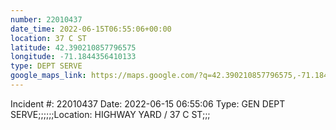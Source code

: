 ```yaml
---
number: 22010437
date_time: 2022-06-15T06:55:06+00:00
location: 37 C ST
latitude: 42.390210857796575
longitude: -71.1844356410133
type: DEPT SERVE
google_maps_link: https://maps.google.com/?q=42.390210857796575,-71.1844356410133
---
```


Incident #: 22010437   Date: 2022-06-15 06:55:06    Type: GEN DEPT SERVE;;;;;;Location: HIGHWAY YARD / 37 C ST;;;
